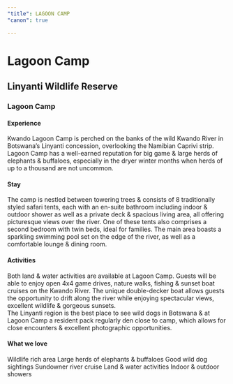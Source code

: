 ```yaml
---
"title": LAGOON CAMP
"canon": true

---
```


# Lagoon Camp
## Linyanti Wildlife Reserve
### Lagoon Camp

#### Experience
Kwando Lagoon Camp is perched on the banks of the wild Kwando River in Botswana’s Linyanti concession, overlooking the Namibian Caprivi strip.
Lagoon Camp has a well-earned reputation for big game &amp; large herds of elephants &amp; buffaloes, especially in the dryer winter months when herds of up to a thousand are not uncommon.

#### Stay
The camp is nestled between towering trees &amp; consists of 8 traditionally styled safari tents, each with an en-suite bathroom including indoor &amp; outdoor shower as well as a private deck &amp; spacious living area, all offering picturesque views over the river.  One of these tents also comprises a second bedroom with twin beds, ideal for families.
The main area boasts a sparkling swimming pool set on the edge of the river, as well as a comfortable lounge &amp; dining room.

#### Activities
Both land &amp; water activities are available at Lagoon Camp.  Guests will be able to enjoy open 4x4 game drives, nature walks, fishing &amp; sunset boat cruises on the Kwando River.  The unique double-decker boat allows guests the opportunity to drift along the river while enjoying spectacular views, excellent wildlife &amp; gorgeous sunsets.  
The Linyanti region is the best place to see wild dogs in Botswana &amp; at Lagoon Camp a resident pack regularly den close to camp, which allows for close encounters &amp; excellent photographic opportunities.


#### What we love
Wildlife rich area
Large herds of elephants &amp; buffaloes
Good wild dog sightings
Sundowner river cruise
Land &amp; water activities
Indoor &amp; outdoor showers